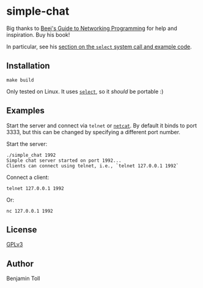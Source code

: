 # simple-chat

Big thanks to [Beej's Guide to Networking Programming] for help and inspiration.  Buy his book!

In particular, see his [section on the `select` system call and example code].

## Installation

`make build`

Only tested on Linux.  It uses [`select`], so it *should* be portable :)

## Examples

Start the server and connect via `telnet` or [`netcat`].  By default it binds to port 3333, but this can be changed by specifying a different port number.

Start the server:

```
./simple_chat 1992
Simple chat server started on port 1992...
Clients can connect using telnet, i.e., `telnet 127.0.0.1 1992`
```

Connect a client:

```
telnet 127.0.0.1 1992
```

Or:

```
nc 127.0.0.1 1992
```

## License

[GPLv3](COPYING)

## Author

Benjamin Toll

[Beej's Guide to Networking Programming]: https://beej.us/guide/bgnet/
[section on the `select` system call and example code]: https://beej.us/guide/bgnet/html/split/slightly-advanced-techniques.html#select
[`select`]: https://www.man7.org/linux/man-pages/man2/select.2.html
[`netcat`]: https://www.man7.org/linux/man-pages/man1/ncat.1.html

